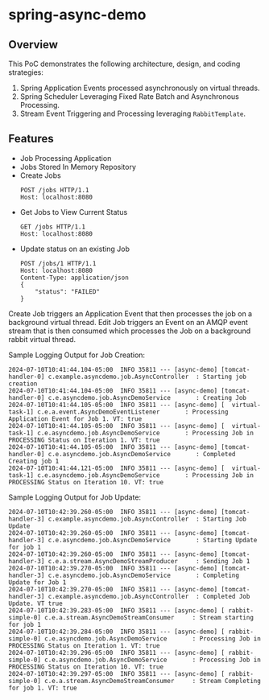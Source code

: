 # spring-async-demo

## Overview

This PoC demonstrates the following architecture, design, and coding strategies:

1. Spring Application Events processed asynchronously on virtual threads.
1. Spring Scheduler Leveraging Fixed Rate Batch and Asynchronous Processing. 
1. Stream Event Triggering and Processing leveraging `RabbitTemplate`.

## Features

- Job Processing Application
- Jobs Stored In Memory Repository
- Create Jobs
    ```
    POST /jobs HTTP/1.1
    Host: localhost:8080
    ```
- Get Jobs to View Current Status
    ```
    GET /jobs HTTP/1.1
    Host: localhost:8080
    ```
- Update status on an existing Job
    ```
    POST /jobs/1 HTTP/1.1
    Host: localhost:8080
    Content-Type: application/json
    {
    	"status": "FAILED"
    }
    ```
  
Create Job triggers an Application Event that then processes the job on a background virtual thread.  Edit Job triggers an Event on an AMQP event stream that is then consumed which processes the Job on a background rabbit virtual thread.

Sample Logging Output for Job Creation:
```text
2024-07-10T10:41:44.104-05:00  INFO 35811 --- [async-demo] [tomcat-handler-0] c.example.asyncdemo.job.AsyncController  : Starting job creation
2024-07-10T10:41:44.104-05:00  INFO 35811 --- [async-demo] [tomcat-handler-0] c.e.asyncdemo.job.AsyncDemoService       : Creating Job
2024-07-10T10:41:44.105-05:00  INFO 35811 --- [async-demo] [  virtual-task-1] c.e.a.event.AsyncDemoEventListener       : Processing Application Event for Job 1. VT: true
2024-07-10T10:41:44.105-05:00  INFO 35811 --- [async-demo] [  virtual-task-1] c.e.asyncdemo.job.AsyncDemoService       : Processing Job in PROCESSING Status on Iteration 1. VT: true
2024-07-10T10:41:44.105-05:00  INFO 35811 --- [async-demo] [tomcat-handler-0] c.e.asyncdemo.job.AsyncDemoService       : Completed Creating job 1
2024-07-10T10:41:44.121-05:00  INFO 35811 --- [async-demo] [  virtual-task-1] c.e.asyncdemo.job.AsyncDemoService       : Processing Job in PROCESSING Status on Iteration 10. VT: true
```

Sample Logging Output for Job Update:
```text
2024-07-10T10:42:39.260-05:00  INFO 35811 --- [async-demo] [tomcat-handler-3] c.example.asyncdemo.job.AsyncController  : Starting Job Update
2024-07-10T10:42:39.260-05:00  INFO 35811 --- [async-demo] [tomcat-handler-3] c.e.asyncdemo.job.AsyncDemoService       : Starting Update for job 1
2024-07-10T10:42:39.260-05:00  INFO 35811 --- [async-demo] [tomcat-handler-3] c.e.a.stream.AsyncDemoStreamProducer     : Sending Job 1
2024-07-10T10:42:39.270-05:00  INFO 35811 --- [async-demo] [tomcat-handler-3] c.e.asyncdemo.job.AsyncDemoService       : Completing Update for Job 1
2024-07-10T10:42:39.270-05:00  INFO 35811 --- [async-demo] [tomcat-handler-3] c.example.asyncdemo.job.AsyncController  : Completed Job Update. VT true
2024-07-10T10:42:39.283-05:00  INFO 35811 --- [async-demo] [ rabbit-simple-0] c.e.a.stream.AsyncDemoStreamConsumer     : Stream starting for job 1
2024-07-10T10:42:39.284-05:00  INFO 35811 --- [async-demo] [ rabbit-simple-0] c.e.asyncdemo.job.AsyncDemoService       : Processing Job in PROCESSING Status on Iteration 1. VT: true
2024-07-10T10:42:39.296-05:00  INFO 35811 --- [async-demo] [ rabbit-simple-0] c.e.asyncdemo.job.AsyncDemoService       : Processing Job in PROCESSING Status on Iteration 10. VT: true
2024-07-10T10:42:39.297-05:00  INFO 35811 --- [async-demo] [ rabbit-simple-0] c.e.a.stream.AsyncDemoStreamConsumer     : Stream Completing for job 1. VT: true
```